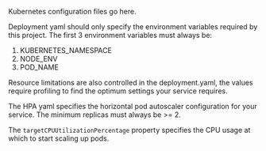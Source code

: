 Kubernetes configuration files go here.

Deployment yaml should only specify the environment variables required by this project. The first 3 environment variables must always be:
1. KUBERNETES_NAMESPACE
2. NODE_ENV
3. POD_NAME

Resource limitations are also controlled in the deployment.yaml, the values require profiling to find the optimum settings your service requires.

The HPA yaml specifies the horizontal pod autoscaler configuration for your service. The minimum replicas must always be >= 2.

The `targetCPUUtilizationPercentage` property specifies the CPU usage at which to start scaling up pods.